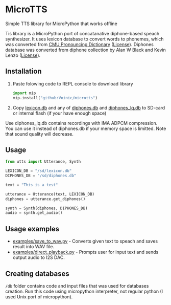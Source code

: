 # MicroTTS

Simple TTS library for MicroPython that works offline

Tis library is a MicroPython port of concatanative diphone-based speach synthesizer. It uses lexicon database to convert words to phonemes, which was converted from [CMU Pronouncing Dictionary](http://www.speech.cs.cmu.edu/cgi-bin/cmudict) ([License](https://raw.githubusercontent.com/Voinic/microtts/master/db/cmudict_license.txt)). Diphones database was converted from diphone collection by Alan W Black and Kevin Lenzo ([License](https://raw.githubusercontent.com/Voinic/microtts/master/db/diphones_license.txt)).

## Installation

1. Paste folowing code to REPL console to download library

    ```python
    import mip
    mip.install("github:Voinic/microtts")
    ```

2. Copy [lexicon.db](https://raw.githubusercontent.com/Voinic/microtts/master/db/lexicon.db) and any of [diphones.db](https://raw.githubusercontent.com/Voinic/microtts/master/db/diphones.db) and [diphones_lq.db](https://raw.githubusercontent.com/Voinic/microtts/master/db/diphones_lq.db) to SD-card or internal flash (if your have enough space)

Use diphones_lq.db contains recordings with IMA ADPCM compression. You can use it instead of diphones.db if your memory space is limitted. Note that sound quality will decrease.

## Usage

```python
from utts import Utterance, Synth

LEXICON_DB = "/sd/lexicon.db"
DIPHONES_DB = "/sd/diphones.db"

text = "This is a test"

utterance = Utterance(text, LEXICON_DB)
diphones = utterance.get_diphones()

synth = Synth(diphones, DIPHONES_DB)
audio = synth.get_audio()
```

## Usage examples

- [examples/save_to_wav.py](https://github.com/Voinic/microtts/blob/master/examples/save_to_wav.py) - Converts given text to speach and saves result into WAV file.
- [examples/direct_playback.py](https://github.com/Voinic/microtts/blob/master/examples/direct_playback.py) - Prompts user for input text and sends output audio to I2S DAC.

## Creating databases

`/db` folder contains code and input files that was used for databases creation. Run this code using micropython interpreter, not regular python (I used Unix port of micropython).
